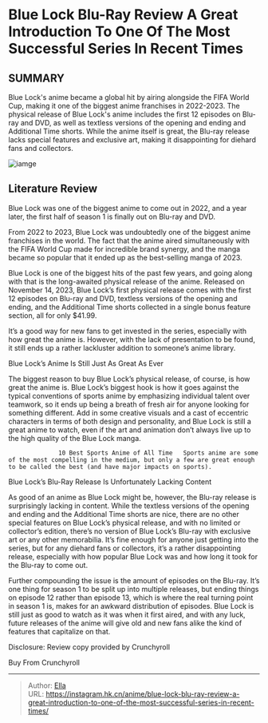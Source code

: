 # Blue Lock Blu-Ray Review A Great Introduction To One Of The Most Successful Series In Recent Times


## SUMMARY 



  Blue Lock&#39;s anime became a global hit by airing alongside the FIFA World Cup, making it one of the biggest anime franchises in 2022-2023.   The physical release of Blue Lock&#39;s anime includes the first 12 episodes on Blu-ray and DVD, as well as textless versions of the opening and ending and Additional Time shorts.   While the anime itself is great, the Blu-ray release lacks special features and exclusive art, making it disappointing for diehard fans and collectors.  

![iamge](https://static1.srcdn.com/wordpress/wp-content/uploads/2023/10/the-cast-of-blue-lock.jpg)

## Literature Review

Blue Lock was one of the biggest anime to come out in 2022, and a year later, the first half of season 1 is finally out on Blu-ray and DVD.




From 2022 to 2023, Blue Lock was undoubtedly one of the biggest anime franchises in the world. The fact that the anime aired simultaneously with the FIFA World Cup made for incredible brand synergy, and the manga became so popular that it ended up as the best-selling manga of 2023.




Blue Lock is one of the biggest hits of the past few years, and going along with that is the long-awaited physical release of the anime. Released on November 14, 2023, Blue Lock’s first physical release comes with the first 12 episodes on Blu-ray and DVD, textless versions of the opening and ending, and the Additional Time shorts collected in a single bonus feature section, all for only $41.99.

          

It’s a good way for new fans to get invested in the series, especially with how great the anime is. However, with the lack of presentation to be found, it still ends up a rather lackluster addition to someone’s anime library.


 Blue Lock’s Anime Is Still Just As Great As Ever 
          




The biggest reason to buy Blue Lock’s physical release, of course, is how great the anime is. Blue Lock’s biggest hook is how it goes against the typical conventions of sports anime by emphasizing individual talent over teamwork, so it ends up being a breath of fresh air for anyone looking for something different. Add in some creative visuals and a cast of eccentric characters in terms of both design and personality, and Blue Lock is still a great anime to watch, even if the art and animation don’t always live up to the high quality of the Blue Lock manga.

                  10 Best Sports Anime of All Time   Sports anime are some of the most compelling in the medium, but only a few are great enough to be called the best (and have major impacts on sports).   



 Blue Lock’s Blu-Ray Release Is Unfortunately Lacking Content 
          




As good of an anime as Blue Lock might be, however, the Blu-ray release is surprisingly lacking in content. While the textless versions of the opening and ending and the Additional Time shorts are nice, there are no other special features on Blue Lock’s physical release, and with no limited or collector’s edition, there’s no version of Blue Lock’s Blu-ray with exclusive art or any other memorabilia. It’s fine enough for anyone just getting into the series, but for any diehard fans or collectors, it’s a rather disappointing release, especially with how popular Blue Lock was and how long it took for the Blu-ray to come out.

Further compounding the issue is the amount of episodes on the Blu-ray. It’s one thing for season 1 to be split up into multiple releases, but ending things on episode 12 rather than episode 13, which is where the real turning point in season 1 is, makes for an awkward distribution of episodes. Blue Lock is still just as good to watch as it was when it first aired, and with any luck, future releases of the anime will give old and new fans alike the kind of features that capitalize on that.




Disclosure: Review copy provided by Crunchyroll

Buy From Crunchyroll



---

> Author: [Ella](https://instagram.hk.cn/)  
> URL: https://instagram.hk.cn/anime/blue-lock-blu-ray-review-a-great-introduction-to-one-of-the-most-successful-series-in-recent-times/  

